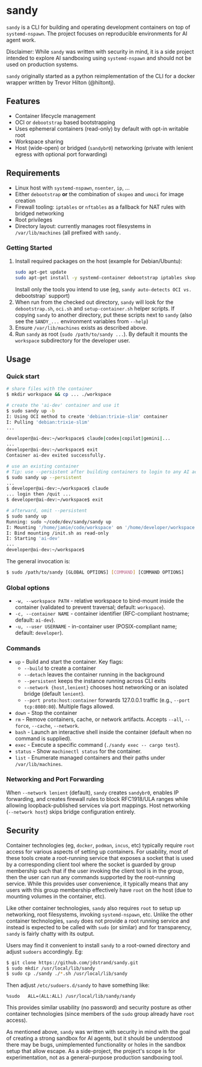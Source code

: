# sandy

`sandy` is a CLI for building and operating development containers on top of
`systemd-nspawn`. The project focuses on reproducible environments for AI agent
work.

Disclaimer: While `sandy` was written with security in mind, it is a side
project intended to explore AI sandboxing using `systemd-nspawn` and should not
be used on production systems.

`sandy` originally started as a python reimplementation of the CLI for a docker
wrapper written by Trevor Hilton (@hiltontj).


## Features

- Container lifecycle management
- OCI or `debootstrap` based bootstrapping
- Uses ephemeral containers (read-only) by default with opt-in writable root
- Workspace sharing
- Host (wide-open) or bridged (`sandybr0`) networking (private with lenient
  egress with optional port forwarding)


## Requirements

- Linux host with `systemd-nspawn`, `nsenter`, `ip`, ...
- Either `debootstrap` **or** the combination of `skopeo` and `umoci` for image
  creation
- Firewall tooling: `iptables` or `nftables` as a fallback for NAT rules with
  bridged networking
- Root privileges
- Directory layout: currently manages root filesystems in `/var/lib/machines`
  (all prefixed with `sandy.`


### Getting Started

1. Install required packages on the host (example for Debian/Ubuntu):
   ```bash
   sudo apt-get update
   sudo apt-get install -y systemd-container debootstrap iptables skopeo umoci
   ```
   Install only the tools you intend to use (eg, `sandy auto-detects OCI vs.
   `debootstrap` support)
2. When run from the checked out directory, `sandy` will look for the
   `debootstrap.sh`, `oci.sh` and `setup-container.sh` helper scripts. If
   copying `sandy` to another directory, put these scripts next to `sandy`
   (also see the `SANDY_...` environment variables from `--help`)
3. Ensure `/var/lib/machines` exists as described above.
4. Run `sandy` as root (`sudo /path/to/sandy ...`). By default it mounts the
   `workspace` subdirectory for the developer user.


## Usage

### Quick start

```bash
# share files with the container
$ mkdir workspace && cp ... ./workspace

# create the 'ai-dev' container and use it
$ sudo sandy up -b
I: Using OCI method to create 'debian:trixie-slim' container
I: Pulling 'debian:trixie-slim'
...

developer@ai-dev:~/workspace$ claude|codex|copilot|gemini|...
...
developer@ai-dev:~/workspace$ exit
Container ai-dev exited successfully.

# use an existing container
# Tip: use --persistent after building containers to login to any AI account(s)
$ sudo sandy up --persistent
...
$ developer@ai-dev:~/workspace$ claude
... login then /quit ...
$ developer@ai-dev:~/workspace$ exit

# afterward, omit --persistent
$ sudo sandy up
Running: sudo ~/code/dev/sandy/sandy up
I: Mounting '/home/jamie/code/workspace' on '/home/developer/workspace'
I: Bind mounting /init.sh as read-only
I: Starting 'ai-dev'
...
developer@ai-dev:~/workspace$
```

The general invocation is:
```bash
$ sudo /path/to/sandy [GLOBAL OPTIONS] [COMMAND] [COMMAND OPTIONS]
```


### Global options
- `-w, --workspace PATH` - relative workspace to bind-mount inside the
  container (validated to prevent traversal; default: `workspace`).
- `-c, --container NAME` - container identifier (RFC-compliant hostname;
  default: `ai-dev`).
- `-u, --user USERNAME` - in-container user (POSIX-compliant name; default:
  `developer`).


### Commands
- `up` - Build and start the container. Key flags:
  - `--build` to create a container
  - `--detach` leaves the container running in the background
  - `--persistent` keeps the instance running across CLI exits
  - `--network {host,lenient}` chooses host networking or an isolated bridge
    (default `lenient`).
  - `--port proto:host:container` forwards 127.0.0.1 traffic (e.g., `--port
    tcp:8080:80`). Multiple flags allowed.
- `down` - Stop the container
- `rm` - Remove containers, cache, or network artifacts. Accepts `--all`,
  `--force`, `--cache`, `--network`.
- `bash` - Launch an interactive shell inside the container (default when no
  command is supplied).
- `exec` - Execute a specific command (`./sandy exec -- cargo test`).
- `status` - Show `machinectl status` for the container.
- `list` - Enumerate managed containers and their paths under
  `/var/lib/machines`.


### Networking and Port Forwarding

When `--network lenient` (default), `sandy` creates `sandybr0`, enables IP
forwarding, and creates firewall rules to block RFC1918/ULA ranges while
allowing loopback-published services via port mappings. Host networking
(`--network host`) skips bridge configuration entirely.


## Security

Container technologies (eg, `docker`, `podman`, `incus`, etc) typically require
`root` access for various aspects of setting up containers. For usability, most
of these tools create a root-running service that exposes a socket that is used
by a corresponding client tool where the socket is guarded by group membership
such that if the user invoking the client tool is in the group, then the user
can run any commands supported by the root-running service. While this provides
user convenience, it typically means that any users with this group membership
effectively have `root` on the host (due to mounting volumes in the container,
etc).

Like other container technologies, `sandy` also requires `root` to setup up
networking, root filesystems, invoking `systemd-nspawn`, etc. Unlike the other
container technologies, `sandy` does not provide a root running service and
instead is expected to be called with `sudo` (or similar) and for transparency,
`sandy` is fairly chatty with its output.

Users may find it convenient to install `sandy` to a root-owned directory and
adjust `sudoers` accordingly. Eg:

```bash
$ git clone https://github.com/jdstrand/sandy.git
$ sudo mkdir /usr/local/lib/sandy
$ sudo cp ./sandy ./*.sh /usr/local/lib/sandy
```

Then adjust `/etc/sudoers.d/sandy` to have something like:
```
%sudo	ALL=(ALL:ALL) /usr/local/lib/sandy/sandy
```

This provides similar usability (no password) and security posture as other
container technologies (since members of the `sudo` group already have `root`
access).

As mentioned above, `sandy` was written with security in mind with the goal of
creating a strong sandbox for AI agents, but it should be understood there may
be bugs, unimplemented functionality or holes in the sandbox setup that allow
escape. As a side-project, the project's scope is for experimentation, not as a
general-purpose production sandboxing tool.
